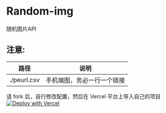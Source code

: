 # Random-img

随机图片API
## 注意:

| 路径            | 说明                                                    |
| --------------- | ------------------------------------------------------- |
| ./peurl.csv     | 手机端图，务必一行一个链接                 |

请 fork 后，自行修改配置，然后在 Vercel 平台上导入自己的项目  
[![Deploy with Vercel](https://vercel.com/button)](https://vercel.com/import/git?s=https%3A%2F%2Fgithub.com%2FCrazy-White%2FRandom-Picture)
